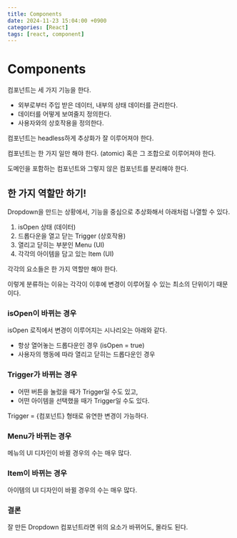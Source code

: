 ```yaml
---
title: Components
date: 2024-11-23 15:04:00 +0900
categories: [React]
tags: [react, component]
---
```


# Components

컴포넌트는 세 가지 기능을 한다.

- 외부로부터 주입 받은 데이터, 내부의 상태 데이터를 관리한다.
- 데이터를 어떻게 보여줄지 정의한다.
- 사용자와의 상호작용을 정의한다.

컴포넌트는 headless하게 추상화가 잘 이루어져야 한다.

컴포넌트는 한 가지 일만 해야 한다. (atomic) 혹은 그 조합으로 이루어져야 한다.

도메인을 포함하는 컴포넌트와 그렇지 않은 컴포넌트를 분리해야 한다.

## 한 가지 역할만 하기!

Dropdown을 만드는 상황에서, 기능을 중심으로 추상화해서 아래처럼 나열할 수 있다.

1. isOpen 상태 (데이터)
2. 드롭다운을 열고 닫는 Trigger (상호작용)
3. 열리고 닫히는 부분인 Menu (UI)
4. 각각의 아이템을 담고 있는 Item (UI)

각각의 요소들은 한 가지 역할만 해야 한다.

이렇게 분류하는 이유는 각각이 이후에 변경이 이루어질 수 있는 최소의 단위이기 때문이다.

### isOpen이 바뀌는 경우

isOpen 로직에서 변경이 이루어지는 시나리오는 아래와 같다.

- 항상 열어놓는 드롭다운인 경우 (isOpen = true)
- 사용자의 행동에 따라 열리고 닫히는 드롭다운인 경우

### Trigger가 바뀌는 경우

- 어떤 버튼을 눌렀을 때가 Trigger일 수도 있고,
- 어떤 아이템을 선택했을 때가 Trigger일 수도 있다.

Trigger = {컴포넌트} 형태로 유연한 변경이 가능하다.

### Menu가 바뀌는 경우

메뉴의 UI 디자인이 바뀔 경우의 수는 매우 많다.

### Item이 바뀌는 경우

아이템의 UI 디자인이 바뀔 경우의 수는 매우 많다.

### 결론

잘 만든 Dropdown 컴포넌트라면 위의 요소가 바뀌어도, 몰라도 된다.

